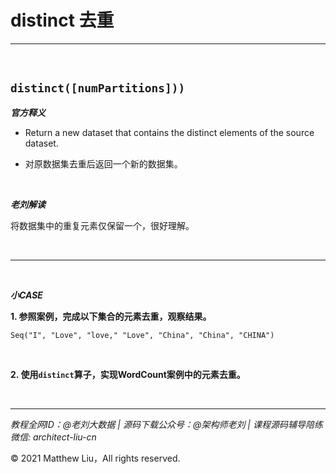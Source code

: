 # distinct 去重

---

<br>

## `distinct([numPartitions]))`

**_官方释义_**

- Return a new dataset that contains the distinct elements of the source dataset.

<div class="hint">

- 对原数据集去重后返回一个新的数据集。

</div>

<br>

**_老刘解读_**

将数据集中的重复元素仅保留一个，很好理解。

<br>

---

<br>

**_小CASE_**

**1. 参照案例，完成以下集合的元素去重，观察结果。**

`Seq("I", "Love", "love," "Love", "China", "China", "CHINA")`

<br>

**2. 使用`distinct`算子，实现WordCount案例中的元素去重。**

<br>

---

_教程全网ID：@老刘大数据 | 源码下载公众号：@架构师老刘 | 课程源码辅导陪练微信: architect-liu-cn_

© 2021 Matthew Liu，All rights reserved. 